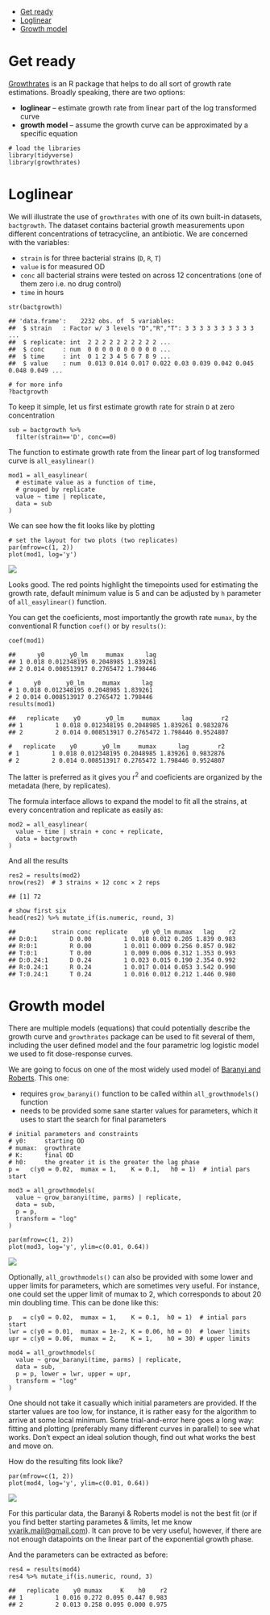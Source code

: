 -   [Get ready](#get-ready)
-   [Loglinear](#loglinear)
-   [Growth model](#growth-model)

# Get ready

[Growthrates](https://cran.r-project.org/web/packages/growthrates/vignettes/Introduction.html)
is an R package that helps to do all sort of growth rate estimations.
Broadly speaking, there are two options:

-   **loglinear** – estimate growth rate from linear part of the log
    transformed curve
-   **growth model** – assume the growth curve can be approximated by a
    specific equation

<!-- -->

    # load the libraries
    library(tidyverse)
    library(growthrates)

# Loglinear

We will illustrate the use of `growthrates` with one of its own built-in
datasets, `bactgrowth`. The dataset contains bacterial growth
measurements upon different concentrations of tetracycline, an
antibiotic. We are concerned with the variables:

-   `strain` is for three bacterial strains (`D`, `R`, `T`)
-   `value` is for measured OD
-   `conc` all bacterial strains were tested on across 12 concentrations
    (one of them zero i.e. no drug control)
-   `time` in hours

<!-- -->

    str(bactgrowth)

    ## 'data.frame':    2232 obs. of  5 variables:
    ##  $ strain   : Factor w/ 3 levels "D","R","T": 3 3 3 3 3 3 3 3 3 3 ...
    ##  $ replicate: int  2 2 2 2 2 2 2 2 2 2 ...
    ##  $ conc     : num  0 0 0 0 0 0 0 0 0 0 ...
    ##  $ time     : int  0 1 2 3 4 5 6 7 8 9 ...
    ##  $ value    : num  0.013 0.014 0.017 0.022 0.03 0.039 0.042 0.045 0.048 0.049 ...

    # for more info
    ?bactgrowth

To keep it simple, let us first estimate growth rate for strain `D` at
zero concentration

    sub = bactgrowth %>% 
      filter(strain=='D', conc==0)

The function to estimate growth rate from the linear part of log
transformed curve is `all_easylinear()`

    mod1 = all_easylinear(
      # estimate value as a function of time, 
      # grouped by replicate
      value ~ time | replicate,
      data = sub
    )

We can see how the fit looks like by plotting

    # set the layout for two plots (two replicates)
    par(mfrow=c(1, 2))
    plot(mod1, log='y')

![](growthrates_files/figure-markdown_strict/unnamed-chunk-5-1.png)

Looks good. The red points highlight the timepoints used for estimating
the growth rate, default minimum value is 5 and can be adjusted by `h`
parameter of `all_easylinear()` function.

You can get the coeficients, most importantly the growth rate `mumax`,
by the conventional R function `coef()` or by `results()`:

    coef(mod1)

    ##      y0       y0_lm     mumax      lag
    ## 1 0.018 0.012348195 0.2048985 1.839261
    ## 2 0.014 0.008513917 0.2765472 1.798446

    #      y0       y0_lm     mumax      lag
    # 1 0.018 0.012348195 0.2048985 1.839261
    # 2 0.014 0.008513917 0.2765472 1.798446
    results(mod1)

    ##   replicate    y0       y0_lm     mumax      lag        r2
    ## 1         1 0.018 0.012348195 0.2048985 1.839261 0.9832876
    ## 2         2 0.014 0.008513917 0.2765472 1.798446 0.9524807

    #   replicate    y0       y0_lm     mumax      lag        r2
    # 1         1 0.018 0.012348195 0.2048985 1.839261 0.9832876
    # 2         2 0.014 0.008513917 0.2765472 1.798446 0.9524807

The latter is preferred as it gives you r<sup>2</sup> and coeficients
are organized by the metadata (here, by replicates).

The formula interface allows to expand the model to fit all the strains,
at every concentration and replicate as easily as:

    mod2 = all_easylinear(
      value ~ time | strain + conc + replicate,
      data = bactgrowth
    )

And all the results

    res2 = results(mod2)
    nrow(res2)  # 3 strains × 12 conc × 2 reps 

    ## [1] 72

    # show first six
    head(res2) %>% mutate_if(is.numeric, round, 3)

    ##          strain conc replicate    y0 y0_lm mumax   lag    r2
    ## D:0:1         D 0.00         1 0.018 0.012 0.205 1.839 0.983
    ## R:0:1         R 0.00         1 0.011 0.009 0.256 0.857 0.982
    ## T:0:1         T 0.00         1 0.009 0.006 0.312 1.353 0.993
    ## D:0.24:1      D 0.24         1 0.023 0.015 0.190 2.354 0.992
    ## R:0.24:1      R 0.24         1 0.017 0.014 0.053 3.542 0.990
    ## T:0.24:1      T 0.24         1 0.016 0.012 0.212 1.446 0.980

# Growth model

There are multiple models (equations) that could potentially describe
the growth curve and `growthrates` package can be used to fit several of
them, including the user defined model and the four parametric log
logistic model we used to fit dose-response curves.

We are going to focus on one of the most widely used model of [Baranyi
and Roberts](https://pubmed.ncbi.nlm.nih.gov/7873331/). This one:

-   requires `grow_baranyi()` function to be called within
    `all_growthmodels()` function
-   needs to be provided some sane starter values for parameters, which
    it uses to start the search for final parameters

<!-- -->

    # initial parameters and constraints
    # y0:     starting OD
    # mumax:  growthrate
    # K:      final OD
    # h0:     the greater it is the greater the lag phase 
    p =   c(y0 = 0.02,  mumax = 1,    K = 0.1,   h0 = 1)  # intial pars start

    mod3 = all_growthmodels(
      value ~ grow_baranyi(time, parms) | replicate,
      data = sub,
      p = p, 
      transform = "log"
    )

    par(mfrow=c(1, 2))
    plot(mod3, log='y', ylim=c(0.01, 0.64))

![](growthrates_files/figure-markdown_strict/unnamed-chunk-9-1.png)

Optionally, `all_growthmodels()` can also be provided with some lower
and upper limits for parameters, which are sometimes very useful. For
instance, one could set the upper limit of mumax to 2, which corresponds
to about 20 min doubling time. This can be done like this:

    p   = c(y0 = 0.02,  mumax = 1,    K = 0.1,  h0 = 1)  # intial pars start
    lwr = c(y0 = 0.01,  mumax = 1e-2, K = 0.06, h0 = 0)  # lower limits
    upr = c(y0 = 0.06,  mumax = 2,    K = 1,    h0 = 30) # upper limits

    mod4 = all_growthmodels(
      value ~ grow_baranyi(time, parms) | replicate,
      data = sub,
      p = p, lower = lwr, upper = upr,
      transform = "log"
    )

One should not take it casually which initial parameters are provided.
If the starter values are too low, for instance, it is rather easy for
the algorithm to arrive at some local minimum. Some trial-and-error here
goes a long way: fitting and plotting (preferably many different curves
in parallel) to see what works. Don’t expect an ideal solution though,
find out what works the best and move on.

How do the resulting fits look like?

    par(mfrow=c(1, 2))
    plot(mod4, log='y', ylim=c(0.01, 0.64))

![](growthrates_files/figure-markdown_strict/unnamed-chunk-11-1.png)

For this particular data, the Baranyi & Roberts model is not the best
fit (or if you find better starting parametes & limits, let me know
<vvarik.mail@gmail.com>). It can prove to be very useful, however, if
there are not enough datapoints on the linear part of the exponential
growth phase.

And the parameters can be extracted as before:

    res4 = results(mod4)
    res4 %>% mutate_if(is.numeric, round, 3)

    ##   replicate    y0 mumax     K    h0    r2
    ## 1         1 0.016 0.272 0.095 0.447 0.983
    ## 2         2 0.013 0.258 0.095 0.000 0.975
